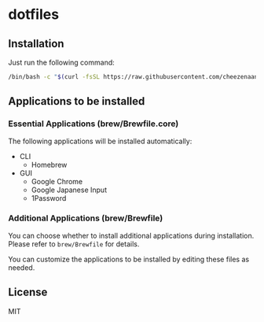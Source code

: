 # dotfiles

## Installation

Just run the following command:

```bash
/bin/bash -c "$(curl -fsSL https://raw.githubusercontent.com/cheezenaan/dotfiles/main/install.sh)"
```

## Applications to be installed

### Essential Applications (brew/Brewfile.core)

The following applications will be installed automatically:

- CLI
    - Homebrew
- GUI
    - Google Chrome
    - Google Japanese Input
    - 1Password

### Additional Applications (brew/Brewfile)

You can choose whether to install additional applications during installation.
Please refer to `brew/Brewfile` for details.

You can customize the applications to be installed by editing these files as needed.

## License

MIT 